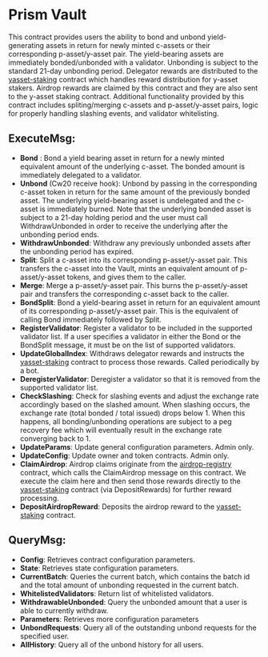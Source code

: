 # Prism Vault

This contract provides users the ability to bond and unbond yield-generating assets in return for newly minted c-assets or their corresponding p-asset/y-asset pair. The yield-bearing assets are immediately bonded/unbonded with a validator. Unbonding is subject to the standard 21-day unbonding period.  Delegator rewards are distributed to the [yasset-staking](/contracts/prism-yasset-staking) contract which handles reward distribution for y-asset stakers. Airdrop rewards are claimed by this contract and they are also sent to the y-asset staking contract. Additional functionality provided by this contract includes spliting/merging c-assets and p-asset/y-asset pairs, logic for properly handling slashing events, and validator whitelisting.

## ExecuteMsg:
  - **Bond** : Bond a yield bearing asset in return for a newly minted equivalent amount of the underlying c-asset.  The bonded amount is immediately delegated to a validator.
  - **Unbond** (Cw20 receive hook): Unbond by passing in the corresponding c-asset token in return for the same amount of the previously bonded asset. The underlying yield-bearing asset is undelegated and the c-asset is immediately burned.  Note that the underlying bonded asset is subject to a 21-day holding period and the user must call WithdrawUnbonded in order to receive the underlying after the unbonding period ends.
  - **WithdrawUnbonded**: Withdraw any previously unbonded assets after the unbonding period has expired.
  - **Split**: Split a c-asset into its corresponding p-asset/y-asset pair.  This transfers the c-asset into the Vault, mints an equivalent amount of p-asset/y-asset tokens, and gives them to the caller.
  - **Merge**: Merge a p-asset/y-asset pair.  This burns the p-asset/y-asset pair and transfers the corresponding c-asset back to the caller.
  - **BondSplit**: Bond a yield-bearing asset in return for an equivalent amount of its corresponding p-asset/y-asset pair. This is the equivalent of calling Bond immediately followed by Split.
  - **RegisterValidator**:  Register a validator to be included in the supported validator list.  If a user specifies a validator in either the Bond or the BondSplit message, it must be on the list of supported validators.
  - **UpdateGlobalIndex**: Withdraws delegator rewards and instructs the [yasset-staking](/contracts/prism-yasset-staking) contract to process those rewards. Called periodically by a bot.
  - **DeregisterValidator**: Deregister a validator so that it is removed from the supported validator list.
  - **CheckSlashing**: Check for slashing events and adjust the exchange rate accordingly based on the slashed amount. When slashing occurs, the exchange rate (total bonded / total issued) drops below 1.  When this happens, all bonding/unbonding operations are subject to a peg recovery fee which will eventually result in the exchange rate converging back to 1.
  - **UpdateParams**: Update general configuration parameters.  Admin only.
  - **UpdateConfig**: Update owner and token contracts.  Admin only.
  - **ClaimAirdrop**: Airdrop claims originate from the [airdrop-registry](/contracts/prism-airdrop-registry) contract, which calls the ClaimAirdrop message on this contract.  We execute the claim here and then send those rewards directly to the [yasset-staking](/contracts/prism-yasset-staking) contract (via DepositRewards) for further reward processing.
  - **DepositAirdropReward**: Deposits the airdrop reward to the [yasset-staking](/contracts/prism-yasset-staking) contract.

## QueryMsg:
  - **Config**: Retrieves contract configuration parameters.
  - **State**: Retrieves state configuration parameters.
  - **CurrentBatch**: Queries the current batch, which contains the batch id and the total amount of unbonding requested in the current batch.
  - **WhitelistedValidators**: Return list of whitelisted validators.
  - **WithdrawableUnbonded**: Query the unbonded amount that a user is able to currently withdraw.
  - **Parameters**: Retrieves more configuration parameters
  - **UnbondRequests**: Query all of the outstanding unbond requests for the specified user.
  - **AllHistory**: Query all of the unbond history for all users.
